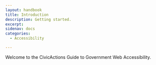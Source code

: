 ```yaml
---
layout: handbook
title: Introduction
description: Getting started.
excerpt: 
sidenav: docs
categories:
  - Accessibility

---
```


Welcome to the CivicActions Guide to Government Web Accessibility.

